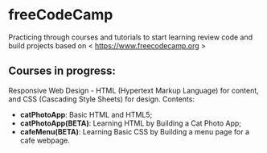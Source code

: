 # freeCodeCamp
Practicing through courses and tutorials to start learning review code and build projects based on &lt; https://www.freecodecamp.org &gt;

## Courses in progress:
Responsive Web Design - HTML (Hypertext Markup Language) for content, and CSS (Cascading Style Sheets) for design. Contents:
  
  - __catPhotoApp__: Basic HTML and HTML5;
  - __catPhotoApp(BETA)__: Learning HTML by Building a Cat Photo App;
  - __cafeMenu(BETA)__: Learning Basic CSS by Building a menu page for a cafe webpage.

  

